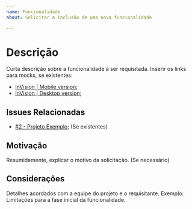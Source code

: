```yaml
---
name: Funcionalidade
about: Solicitar a inclusão de uma nova funcionalidade

---
```


<!--
PLEASE HELP US PROCESS GITHUB ISSUES FASTER BY PROVIDING THE FOLLOWING INFORMATION.

ISSUES MISSING IMPORTANT INFORMATION MAY BE CLOSED WITHOUT INVESTIGATION.
-->

# Descrição
Curta descrição sobre a funcionalidade à ser requisitada.
Inserir os links para mocks, se existentes:
- [InVision | Mobile version](https://app.invision.com/example);
- [InVision | Desktop version](https://app.invision.com/example);

## Issues Relacionadas
- [#2 - Projeto Exemplo](https://github.com/ingresse/websdk/issues/2);
(Se existentes)

## Motivação
Resumidamente, explicar o motivo da solicitação.
(Se necessário)

## Considerações
Detalhes acordados com a equipe do projeto e o requisitante.
Exemplo: Limitações para a fase inicial da funcionalidade.
